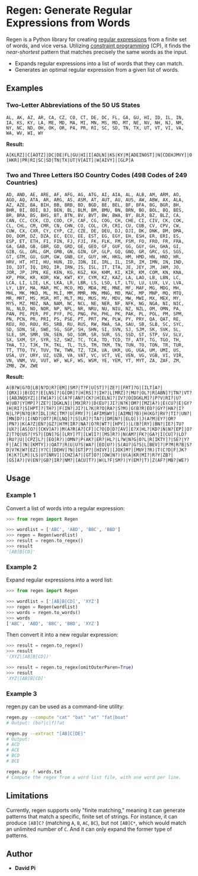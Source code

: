 # Regen: Generate Regular Expressions from Words

Regen is a Python library for creating [regular expressions](https://en.wikipedia.org/wiki/Regular_expression) from a finite set of words, and vice versa. Utilizing [constraint programming](https://developers.google.com/optimization/cp) (CP), it finds the *near-shortest* pattern that matches precisely the same words as the input.

- Expands regular expressions into a list of words that they can match.
- Generates an optimal regular expression from a given list of words.

## Examples

### Two-Letter Abbreviations of the 50 US States

`AL, AK, AZ, AR, CA, CZ, CO, CT, DE, DC, FL, GA, GU, HI, ID, IL, IN, IA, KS, KY, LA, ME, MD, MA, MI, MN, MS, MO, MT, NE, NV, NH, NJ, NM, NY, NC, ND, OH, OK, OR, PA, PR, RI, SC, SD, TN, TX, UT, VT, VI, VA, WA, WV, WI, WY`

**Result:**

`A[KLRZ]|C[AOTZ]|DC|DE|FL|GU|HI|I[ADLN]|KS|KY|M[ADEINOST]|N[CDEHJMVY]|O[HKR]|PR|RI|SC|SD|TN|TX|UT|V[AIT]|W[AIVY]|[GLP]A`

### Two and Three Letters ISO Country Codes (498 Codes of 249 Countries)

```
AD, AND, AE, ARE, AF, AFG, AG, ATG, AI, AIA, AL, ALB, AM, ARM, AO, AGO, AQ, ATA, AR, ARG, AS, ASM, AT, AUT, AU, AUS, AW, ABW, AX, ALA, AZ, AZE, BA, BIH, BB, BRB, BD, BGD, BE, BEL, BF, BFA, BG, BGR, BH, BHR, BI, BDI, BJ, BEN, BL, BLM, BM, BMU, BN, BRN, BO, BOL, BQ, BES, BR, BRA, BS, BHS, BT, BTN, BV, BVT, BW, BWA, BY, BLR, BZ, BLZ, CA, CAN, CC, CCK, CD, COD, CF, CAF, CG, COG, CH, CHE, CI, CIV, CK, COK, CL, CHL, CM, CMR, CN, CHN, CO, COL, CR, CRI, CU, CUB, CV, CPV, CW, CUW, CX, CXR, CY, CYP, CZ, CZE, DE, DEU, DJ, DJI, DK, DNK, DM, DMA, DO, DOM, DZ, DZA, EC, ECU, EE, EST, EG, EGY, EH, ESH, ER, ERI, ES, ESP, ET, ETH, FI, FIN, FJ, FJI, FK, FLK, FM, FSM, FO, FRO, FR, FRA, GA, GAB, GB, GBR, GD, GRD, GE, GEO, GF, GUF, GG, GGY, GH, GHA, GI, GIB, GL, GRL, GM, GMB, GN, GIN, GP, GLP, GQ, GNQ, GR, GRC, GS, SGS, GT, GTM, GU, GUM, GW, GNB, GY, GUY, HK, HKG, HM, HMD, HN, HND, HR, HRV, HT, HTI, HU, HUN, ID, IDN, IE, IRL, IL, ISR, IM, IMN, IN, IND, IO, IOT, IQ, IRQ, IR, IRN, IS, ISL, IT, ITA, JE, JEY, JM, JAM, JO, JOR, JP, JPN, KE, KEN, KG, KGZ, KH, KHM, KI, KIR, KM, COM, KN, KNA, KP, PRK, KR, KOR, KW, KWT, KY, CYM, KZ, KAZ, LA, LAO, LB, LBN, LC, LCA, LI, LIE, LK, LKA, LR, LBR, LS, LSO, LT, LTU, LU, LUX, LV, LVA, LY, LBY, MA, MAR, MC, MCO, MD, MDA, ME, MNE, MF, MAF, MG, MDG, MH, MHL, MK, MKD, ML, MLI, MM, MMR, MN, MNG, MO, MAC, MP, MNP, MQ, MTQ, MR, MRT, MS, MSR, MT, MLT, MU, MUS, MV, MDV, MW, MWI, MX, MEX, MY, MYS, MZ, MOZ, NA, NAM, NC, NCL, NE, NER, NF, NFK, NG, NGA, NI, NIC, NL, NLD, NO, NOR, NP, NPL, NR, NRU, NU, NIU, NZ, NZL, OM, OMN, PA, PAN, PE, PER, PF, PYF, PG, PNG, PH, PHL, PK, PAK, PL, POL, PM, SPM, PN, PCN, PR, PRI, PS, PSE, PT, PRT, PW, PLW, PY, PRY, QA, QAT, RE, REU, RO, ROU, RS, SRB, RU, RUS, RW, RWA, SA, SAU, SB, SLB, SC, SYC, SD, SDN, SE, SWE, SG, SGP, SH, SHN, SI, SVN, SJ, SJM, SK, SVK, SL, SLE, SM, SMR, SN, SEN, SO, SOM, SR, SUR, SS, SSD, ST, STP, SV, SLV, SX, SXM, SY, SYR, SZ, SWZ, TC, TCA, TD, TCD, TF, ATF, TG, TGO, TH, THA, TJ, TJK, TK, TKL, TL, TLS, TM, TKM, TN, TUN, TO, TON, TR, TUR, TT, TTO, TV, TUV, TW, TWN, TZ, TZA, UA, UKR, UG, UGA, UM, UMI, US, USA, UY, URY, UZ, UZB, VA, VAT, VC, VCT, VE, VEN, VG, VGB, VI, VIR, VN, VNM, VU, VUT, WF, WLF, WS, WSM, YE, YEM, YT, MYT, ZA, ZAF, ZM, ZMB, ZW, ZWE
```

**Result:**

```
A(B?W|G?O|LB|N?D|R?[EM]|SM?|T?F|U[ST]?|ZE?|[FRT]?G|[ILT]A?|[QRX])|B(DI?|E[LNS]?|G[DR]?|H[RS]?|IH?|L[MRZ]?|MU?|OL?|R[ABN]?|TN?|VT?|[ABJNQSYZ]|[FW]A?)|C(A?F|AN?|CK?|H[ELN]?|IV?|O[DGKLM]?|P?V|RI?|U?W|UB?|Y[MP]?|ZE?|[DGKLN]|[MX]R?)|D(EU?|JI?|N?K|OM?|[MZ]A?)|E(CU?|E|GY?|H|RI?|S[HPT]?|TH?)|F(IN?|JI?|L?K|R?O|RA?|S?M)|G(B?R|EO?|GY?|HA?|I?N|L?P|N?Q|R?[DL]|RC|TM?|U[FMY]?|[AFIMSWY]|[AIMN]?B)|H(KG?|RV?|TI?|UN?|[MN]D?)|I(ND?|OT?|R[LNQ]?|S[LR]?|TA?|[DM]N?|[ELQ])|J(A?M|EY?|OR?|PN?)|K(A?Z|EN?|GZ?|H?M|IR?|NA?|O?R|WT?|[HPY])|L(B?[RY]|BN?|IE?|TU?|UX?|[AS]O?|[CKV]A?)|M(A?R|A?[CF]|C?O|D|D?[AV]|E?X|HL?|KD?|N|N?[EP]|O?Z|T?Q|US?|YS?|[DN]?G|[LRY]?T|[LW]I?|[MS]R?)|N(AM?|FK?|GA?|I[CU]?|LD?|RU?|U|[CPZ]L?|[EO]R?)|OMN?|P(AK?|ER?|HL?|L?W|N?G|O?L|R[IKTY]?|SE?|Y?F|[AC]?N|[KMTY])|QAT?|R(U|U?S|WA?|[EO]U?)|S(AU?|G?S|L[BEV]?|P?M|R?B|S?D|V?K|W?[EZ]|Y?C|[DEHV]?N|[GT]P?|[HIVY]|[JOX]M?|[MUY]?R)|T(C?D|F|JK?|K|K?[LM]|LS|U?[NRV]|[CHZ]A?|[GT]O?|[OW]N?)|U(A|KR|MI?|R?Y|ZB?|[GS]A?)|V(EN?|GB?|IR?|NM?|[ACU]T?)|W(L?F|SM?)|Y(EM?|T)|Z(AF?|MB?|WE?)
```

## Usage

### Example 1

Convert a list of words into a regular expression:

```python
>>> from regen import Regen

>>> wordlist = ['ABC', 'ABD', 'BBC', 'BBD']
>>> regen = Regen(wordlist)
>>> result = regen.to_regex()
>>> result
'[AB]B[CD]'
```

### Example 2

Expand regular expressions into a word list:

```python
>>> from regen import Regen

>>> wordlist = ['[AB]B[CD]', 'XYZ']
>>> regen = Regen(wordlist)
>>> words = regen.to_words()
>>> words
['ABC', 'ABD', 'BBC', 'BBD', 'XYZ']
```

Then convert it into a new regular expression:

```python
>>> result = regen.to_regex()
>>> result
'(XYZ|[AB]B[CD])'

>>> result = regen.to_regex(omitOuterParen=True)
>>> result
'XYZ|[AB]B[CD]'
```

### Example 3

regen.py can be used as a command-line utility:

```bash
regen.py --compute "cat" "bat" "at" "fat|boat"
# Output: (bo?|c|f)?at

regen.py --extract "[AB]C[DE]"
# Output:
# ACD
# ACE
# BCD
# BCE

regen.py -f words.txt
# Compute the regex from a word list file, with one word per line.
```

## Limitations

Currently, regen supports only "finite matching," meaning it can generate patterns that match a specific, finite set of strings. For instance, it can produce `[AB]C?` (matching `A`, `B`, `AC`, `BC`), but not `[AB]C*`, which would match an unlimited number of `C`. And it can only expand the former type of patterns.

## Author

- **David Pi**

